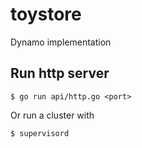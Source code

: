 # toystore

Dynamo implementation

## Run http server

    $ go run api/http.go <port>

Or run a cluster with

    $ supervisord
